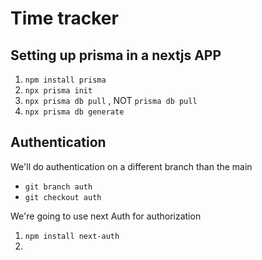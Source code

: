 # Time tracker

## Setting up prisma in a nextjs APP
1. `npm install prisma`
2. `npx prisma init`
3. `npx prisma db pull` , NOT `prisma db pull`
4. `npx prisma db generate`

## Authentication
We'll do authentication on a different branch than the main

- `git branch auth`
- `git checkout auth`

We're going to use next Auth for authorization
1. `npm install next-auth`
2. 
